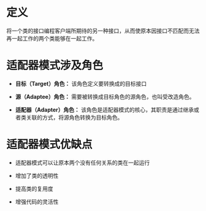 # 定义
 将一个类的接口编程客户端所期待的另一种接口，从而使原本因接口不匹配而无法再一起工作的两个类能够在一起工作。
 
# 适配器模式涉及角色

* **目标（Target）角色：**
该角色定义要转换成的目标接口

* **源（Adaptee）角色：**
需要被转换成目标角色的源角色，也叫受改造角色。

* **适配器（Adapter）角色：**
该角色是适配器模式的核心，其职责是通过继承或者类关联的方式，将源角色转换为目标角色。

# 适配器模式优缺点

* 适配器模式可以让原本两个没有任何关系的类在一起运行

* 增加了类的透明性

* 提高类的复用度

* 增强代码的灵活性